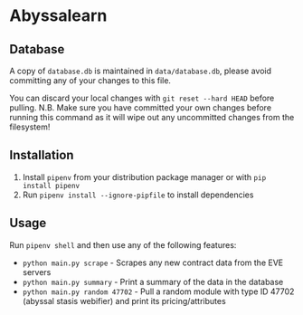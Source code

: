 # Abyssalearn

Database
--------------------------------
A copy of `database.db` is maintained in `data/database.db`, please avoid committing any of your changes to this file. 

You can discard your local changes with `git reset --hard HEAD` before pulling. N.B. Make sure you have committed your own changes before running this command as it will wipe out any uncommitted changes from the filesystem!

Installation
--------------------------------
1. Install `pipenv` from your distribution package manager or with `pip install pipenv`
2. Run `pipenv install --ignore-pipfile` to install dependencies

Usage
--------------------------------
Run `pipenv shell` and then use any of the following features:

* `python main.py scrape` - Scrapes any new contract data from the EVE servers
* `python main.py summary` - Print a summary of the data in the database
* `python main.py random 47702` - Pull a random module with type ID 47702 (abyssal stasis webifier) and print its pricing/attributes
